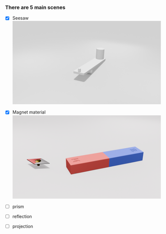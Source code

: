 ### There are 5 main scenes
- [x] Seesaw
![seesaw](./database/imgs_UI_output/render_output_Blank_Seesaw.png)

- [x] Magnet material
![magnetic](./database/imgs_UI_output/render_output_Blank_Magnetic.png)
- [ ] prism
- [ ] reflection
- [ ] projection
  